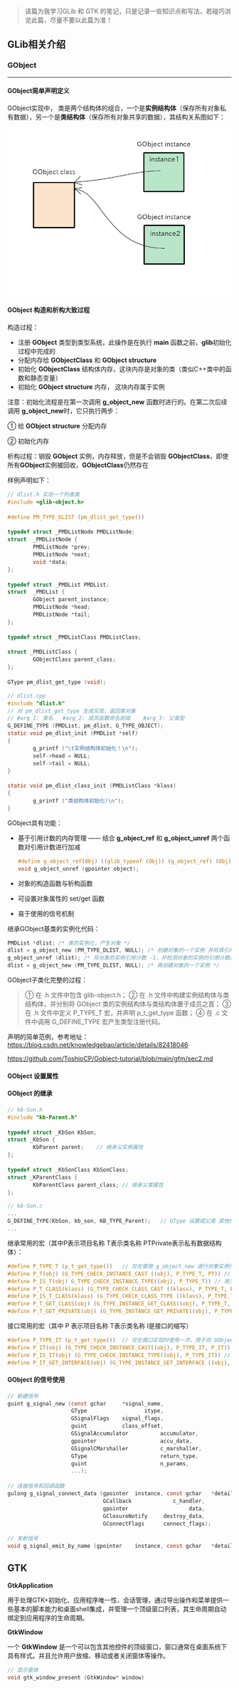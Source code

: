 

> 该篇为我学习GLib 和 GTK 的笔记，只是记录一些知识点和写法，若碰巧浏览此篇，尽量不要以此篇为准！

## GLib相关介绍

### GObject

------



#### GObject简单声明定义

GObject实现中， 类是两个结构体的组合，一个是**实例结构体**（保存所有对象私有数据），另一个是**类结构体**（保存所有对象共享的数据），其结构关系图如下：

![image-01](https://github.com/mingxingren/Notes/raw/master/resource/photo/image-2021080601.png)

#### GObject 构造和析构大致过程

构造过程：

- 注册 **GObject** 类型到类型系统，此操作是在执行 **main** 函数之前，**glib**初始化过程中完成的
- 分配内存给 **GObjectClass** 和 **GObject  structure**
- 初始化 **GObjectClass** 结构体内存，这块内存是对象的类（类似C++类中的函数和静态变量）
- 初始化 **GObject structure** 内存， 这块内存属于实例

注意：初始化流程是在第一次调用 **g_object_new** 函数时进行的。在第二次后续调用 **g_object_new**时，它只执行两步：

① 给 **GObject structure** 分配内存

② 初始化内存

析构过程：销毁 **GObject** 实例，内存释放，但是不会销毁 **GObjectClass**，即使所有**GObject**实例被回收，**GObjectClass**仍然存在





样例声明如下：

```c
// dlist.h 实现一个列表类
#include <glib-object.h>

#define PM_TYPE_DLIST (pm_dlist_get_type())

typedef struct _PMDListNode PMDListNode;
struct  _PMDListNode {
        PMDListNode *prev;
        PMDListNode *next;
        void *data;
};

typedef struct _PMDList PMDList;
struct  _PMDList {
        GObject parent_instance;
        PMDListNode *head;
        PMDListNode *tail;
};

typedef struct _PMDListClass PMDListClass;

struct _PMDListClass {
        GObjectClass parent_class;
};

GType pm_dlist_get_type (void);
```

```c
// dlist.cpp
#include "dlist.h"
// 对 pm_dlist_get_type 生成实现，返回类对象
// #arg_1: 类名 	#arg_2: 成员函数命名前缀	#arg_3: 父类型
G_DEFINE_TYPE (PMDList, pm_dlist, G_TYPE_OBJECT);
static void pm_dlist_init (PMDList *self)
{
        g_printf ("\t实例结构体初始化！\n");
        self->head = NULL;
        self->tail = NULL;
}

static void pm_dlist_class_init (PMDListClass *klass)
{
        g_printf ("类结构体初始化!\n");
}
```

GObject具有功能：

- 基于引用计数的内存管理 —— 结合 **g_object_ref** 和 **g_object_unref** 两个函数对引用计数进行加减

  ```c
  #define g_object_ref(Obj) ((glib_typeof (Obj)) (g_object_ref) (Obj))
  void g_object_unref (gpointer object);
  ```

- 对象的构造函数与析构函数

- 可设置对象属性的 set/get 函数

- 易于使用的信号机制



继承GObject基类的实例化代码：

```c
PMDList *dlist; /* 类的实例化，产生对象 */
dlist = g_object_new (PM_TYPE_DLIST, NULL); /* 创建对象的一个实例 并将其引用计数 +1 */
g_object_unref (dlist); /* 将对象的实例引用计数 -1，并检测对象的实例的引用计数是否为 0，若为 0，那么便释放对象的实例的存储空间。 */
dlist = g_object_new (PM_TYPE_DLIST, NULL); /* 再创建对象的一个实例 */
```



GObject子类化完整的过程：

> ① 在 .h 文件中包含 glib-object.h；
> ② 在 .h 文件中构建实例结构体与类结构体，并分别将 GObject 类的实例结构体与类结构体置于成员之首；
> ③ 在 .h 文件中定义 P_TYPE_T 宏，并声明 p_t_get_type 函数；
> ④ 在 .c 文件中调用 G_DEFINE_TYPE 宏产生类型注册代码。

声明的简单范例，参考地址： https://blog.csdn.net/knowledgebao/article/details/82418046

https://github.com/ToshioCP/Gobject-tutorial/blob/main/gfm/sec2.md



#### GObject 设置属性



#### GObject 的继承

```c
// kb-Son.h
#include "kb-Parent.h"

typedef struct _KbSon KbSon;
struct _KbSon {
        KbParent parent;	// 继承父实例属性
};

typedef struct _KbSonClass KbSonClass;
struct _KParentClass {
        KbParentClass parent_class;	// 继承父类属性
};
```

```c
// kb-Son.c
...
G_DEFINE_TYPE(KbSon, kb_son, KB_TYPE_Parent);	// GType 设置成父类 其他代码一样
...
```



继承常用的宏（其中P表示项目名称 	T表示类名称	PTPrivate表示私有数据结构体）：

```c
#define P_TYPE_T (p_t_get_type())	// 仅在使用 g_object_new 进行对象实例化的时候使用一次，用于向 GObject 库的类型系统注册 PT 类
#define P_T(obj) (G_TYPE_CHECK_INSTANCE_CAST ((obj), P_TYPE_T, PT))	// 用于将 obj 对象的类型强制转换为 P_T 类的实例结构体类型
#define P_IS_T(obj) G_TYPE_CHECK_INSTANCE_TYPE((obj), P_TYPE_T)) // 用于判断 obj 对象的类型是否为 P_T 类的实例结构体类型
#define P_T_CLASS(klass) (G_TYPE_CHECK_CLASS_CAST ((klass), P_TYPE_T, PTClass))// 用于将 kclass 类结构体得类型强制转换为 P_T 类的类结构体类型
#define P_IS_T_CLASS(klass) (G_TYPE_CHECK_CLASS_TYPE ((klass), P_TYPE_T))	// 用于判断 klass 类结构体的类型是否为 P_T 类的类结构体类型
#define P_T_GET_CLASS(obj) (G_TYPE_INSTANCE_GET_CLASS((obj), P_TYPE_T, PTClass))	// 获取 obj 对象对应的类结构体类型
#define P_T_GET_PRIVATE(obj) (G_TYPE_INSTANCE_GET_PRIVATE((obj), P_TYPE_T, PTPrivate))	// 获取 obj 对象对应的私有数据
```



接口常用的宏（其中 P 表示项目名称	T表示类名称	I是接口的缩写）

```c
#define P_TYPE_IT (p_t_get_type())	// 仅在接口实现时使用一次，用于向 GObject 库的类型系统注册 PIT 接口
#define P_IT(obj) (G_TYPE_CHECK_INSTANCE_CAST((obj), P_TYPE_IT, P_IT))	// 用于将 obj 对象的类型强制转换为 P_IT 接口的实例结构体类型
#define P_IS_IT(obj) (G_TYPE_CHECK_INSTANCE_TYPE((obj), P_TYPE_IT))	// 用于判断 obj 对象是否为 P_IT接口的实例结构体类型
#define P_IT_GET_INTERFACE(obj) (G_TYPE_INSTANCE_GET_INTERFACE ((obj), P_TYPE_IT, P_IT))	// 获取 obj 对象对应的 P_IT 接口的类结构体类型
```



#### GObject 的信号使用

```c
// 新建信号
guint g_signal_new (const gchar		*signal_name,
                    GType				   itype,
                    GSignalFlags	signal_flags,
                    guint           class_offset,
                    GSignalAccumulator	 		accumulator,
                    gpointer		 			accu_data,
                    GSignalCMarshaller  		c_marshaller,
                    GType               		return_type,
                    guint               		n_params,
                    ...);

// 连接信号和回调函数
gulong g_signal_connect_data (gpointer	instance, const gchar	*detailed_signal,
                              GCallback	  			c_handler,
                              gpointer		  			 data,
                              GClosureNotify	 destroy_data,
                              GConnectFlags	  	 connect_flags);

// 发射信号
void g_signal_emit_by_name (gpointer	instance, const gchar	*detailed_signal, ...);
```





## GTK

**GtkApplication**

用于处理GTK+初始化、应用程序唯一性、会话管理，通过导出操作和菜单提供一些基本的脚本能力和桌面shell集成，并管理一个顶级窗口列表，其生命周期自动绑定到应用程序的生命周期。



**GtkWindow**

一个 **GtkWindow** 是一个可以包含其他控件的顶级窗口，窗口通常在桌面系统下具有样式。并且允许用户放缩、移动或者关闭窗体等操作。



```c
// 显示窗体
void gtk_window_present (GtkWindow* window)
```

